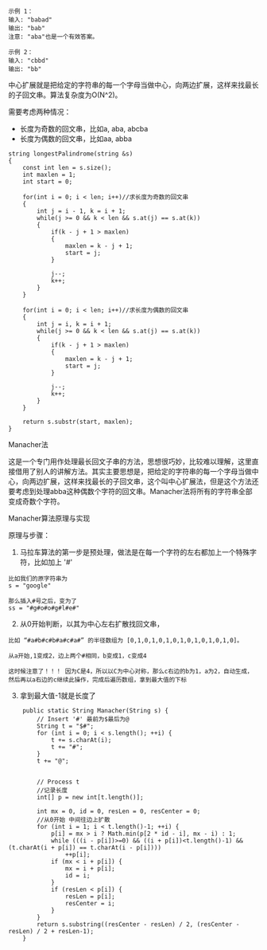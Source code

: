 
```
示例 1：
输入: "babad"
输出: "bab"
注意: "aba"也是一个有效答案。

示例 2：
输入: "cbbd"
输出: "bb"
```


中心扩展就是把给定的字符串的每一个字母当做中心，向两边扩展，这样来找最长的子回文串。算法复杂度为O(N^2)。

需要考虑两种情况：
- 长度为奇数的回文串，比如a, aba, abcba
- 长度为偶数的回文串，比如aa, abba

```
string longestPalindrome(string &s)
{
    const int len = s.size();
    int maxlen = 1;
    int start = 0;

    for(int i = 0; i < len; i++)//求长度为奇数的回文串
    {
        int j = i - 1, k = i + 1;
        while(j >= 0 && k < len && s.at(j) == s.at(k))
        {
            if(k - j + 1 > maxlen)
            {
                maxlen = k - j + 1;
                start = j;
            }

            j--;
            k++;
        }
    }

    for(int i = 0; i < len; i++)//求长度为偶数的回文串
    {
        int j = i, k = i + 1;
        while(j >= 0 && k < len && s.at(j) == s.at(k))
        {
            if(k - j + 1 > maxlen)
            {
                maxlen = k - j + 1;
                start = j;
            }

            j--;
            k++;
        }
    }

    return s.substr(start, maxlen);
}

```





Manacher法

这是一个专门用作处理最长回文子串的方法，思想很巧妙，比较难以理解，这里直接借用了别人的讲解方法。其实主要思想是，把给定的字符串的每一个字母当做中心，向两边扩展，这样来找最长的子回文串，这个叫中心扩展法，但是这个方法还要考虑到处理abba这种偶数个字符的回文串。Manacher法将所有的字符串全部变成奇数个字符。

Manacher算法原理与实现

原理与步骤：
1. 马拉车算法的第一步是预处理，做法是在每一个字符的左右都加上一个特殊字符，比如加上 '#'

```
比如我们的原字符串为
s = "google"

那么插入#号之后，变为了
ss = "#g#o#o#g#l#e#"
```

2. 从0开始判断，以其为中心左右扩散找回文串，
```
比如 “#a#b#c#b#a#c#a#” 的半径数组为 [0,1,0,1,0,1,0,1,0,1,0,1,0,1,0]。

从a开始,1变成2，边上两个#相同，b变成1，c变成4

这时候注意了！！！ 因为C是4，所以以C为中心对称，那么c右边的b为1，a为2，自动生成，然后再以a右边的c继续此操作，完成后遍历数组，拿到最大值的下标

```
3. 拿到最大值-1就是长度了

```
    public static String Manacher(String s) {
        // Insert '#' 最前为$最后为@
        String t = "$#";
        for (int i = 0; i < s.length(); ++i) {
            t += s.charAt(i);
            t += "#";
        }
        t += "@";
        
        
        // Process t
        //记录长度
        int[] p = new int[t.length()];
        
        int mx = 0, id = 0, resLen = 0, resCenter = 0;
        //从0开始 中间往边上扩散
        for (int i = 1; i < t.length()-1; ++i) {
            p[i] = mx > i ? Math.min(p[2 * id - i], mx - i) : 1;
            while (((i - p[i])>=0) && ((i + p[i])<t.length()-1) && (t.charAt(i + p[i]) == t.charAt(i - p[i])))
                ++p[i];
            if (mx < i + p[i]) {
                mx = i + p[i];
                id = i;
            }
            if (resLen < p[i]) {
                resLen = p[i];
                resCenter = i;
            }
        }
        return s.substring((resCenter - resLen) / 2, (resCenter - resLen) / 2 + resLen-1);
    }
```
